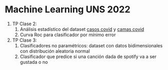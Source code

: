 # Machine Learning UNS 2022

<ol>
<li>TP Clase 2: 
    <ol>
        <li>Análisis estadístico del dataset  <a href = https://github.com/manlio99/Materia-de-aprendizaje/blob/master/4_DataWrangling/data/casos_covid_bahia.csv>casos               covid</a>
        y <a  href=https://github.com/manlio99/Materia-de-aprendizaje/blob/master/4_DataWrangling/data/camas_covid_bahia.csv>camas covid</a>
        </li>
        <li>Curva Roc para clasificador por mínimo error</li>
    </ol>
 <li>TP Clase 3: 
    <ol>
        <li>Clasificadores no paramétricos: dataset con datos bidimensionales con distribución aleatoria normal
        </li>
        <li>Clasificador que predice si una canción dada de spotify va a ser gustada o no</li>
    </ol>
</ol
